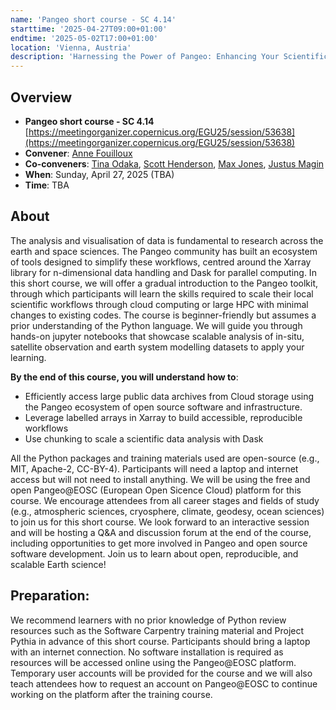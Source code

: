 ```yaml
---
name: 'Pangeo short course - SC 4.14'
starttime: '2025-04-27T09:00+01:00'
endtime: '2025-05-02T17:00+01:00'
location: 'Vienna, Austria'
description: 'Harnessing the Power of Pangeo: Enhancing Your Scientific Data Analysis Workflow with scalable open source tools.'
---
```

## Overview
- **Pangeo short course - SC 4.14** [https://meetingorganizer.copernicus.org/EGU25/session/53638](https://meetingorganizer.copernicus.org/EGU25/session/53638)
- **Convener**: [Anne Fouilloux](https://discourse.pangeo.io/u/annefou)
- **Co-conveners**:  [Tina Odaka](https://discourse.pangeo.io/u/tinaok), [Scott Henderson](https://discourse.pangeo.io/u/scottyhq), [Max Jones](https://discourse.pangeo.io/u/maxrjones), [Justus Magin](https://discourse.pangeo.io/u/keewis)
- **When**: Sunday, April 27, 2025 (TBA)
- **Time**: TBA

## About
The analysis and visualisation of data is fundamental to research across the earth and space sciences. The Pangeo community has built an ecosystem of tools designed to simplify these workflows, centred around the Xarray library for n-dimensional data handling and Dask for parallel computing. In this short course, we will offer a gradual introduction to the Pangeo toolkit, through which participants will learn the skills required to scale their local scientific workflows through cloud computing or large HPC with minimal changes to existing codes.
The course is beginner-friendly but assumes a prior understanding of the Python language. We will guide you through hands-on jupyter notebooks that showcase scalable analysis of in-situ, satellite observation and earth system modelling datasets to apply your learning. 

**By the end of this course, you will understand how to**:
- Efficiently access large public data archives from Cloud storage using the Pangeo ecosystem of open source software and infrastructure.
- Leverage labelled arrays in Xarray to build accessible, reproducible workflows
- Use chunking to scale a scientific data analysis with Dask

All the Python packages and training materials used are open-source (e.g., MIT, Apache-2, CC-BY-4). Participants will need a laptop and internet access but will not need to install anything. We will be using the free and open Pangeo@EOSC (European Open Sicence Cloud) platform for this course. We encourage attendees from all career stages and fields of study (e.g., atmospheric sciences, cryosphere, climate, geodesy, ocean sciences) to join us for this short course. We look forward to an interactive session and will be hosting a Q&A and discussion forum at the end of the course, including opportunities to get more involved in Pangeo and open source software development. Join us to learn about open, reproducible, and scalable Earth science!

## Preparation: 
We recommend learners with no prior knowledge of Python review resources such as the Software Carpentry training material and Project Pythia in advance of this short course. Participants should bring a laptop with an internet connection. No software installation is required as resources will be accessed online using the Pangeo@EOSC platform. Temporary user accounts will be provided for the course and we will also teach attendees how to request an account on Pangeo@EOSC to continue working on the platform after the training course.